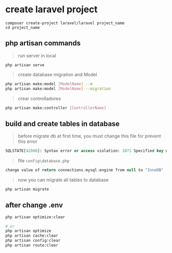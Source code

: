 # create laravel project
```
composer create-project laravel/laravel project_name
cd project_name 
```

## php artisan commands
> run server in local
  ```
  php artisan serve
  ```

> create database migration and Model
  ```sh
  php artisan make:model [ModelName] --m
  php artisan make:model [ModelName] --migration
  ```
> crear controlladores
  ```sh
  php artisan make:controller [ControllerName]
  ```
  
## build and create tables in database
> before migrate db at first time, you must change this file for prevent this error
  ```sql
  SQLSTATE[42000]: Syntax error or access violation: 1071 Specified key was too long; max key length is 1000 bytes
  ```
> file `config\database.php`
  ```php
  change value of return connections.mysql.engine from null to "InnoDB"
  ```
  
> now you can migrate all tables to database
  ```sh
  php artisan migrate
  ```
  
## after change .env
  ```sh
  php artisan optimize:clear
  
  # or 
  php artisan optimize
  php artisan cache:clear
  php artisan config:clear
  php artisan route:clear
  ```

